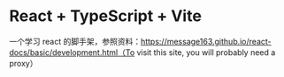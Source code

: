 # React + TypeScript + Vite

一个学习 react 的脚手架，参照资料：https://message163.github.io/react-docs/basic/development.html（To visit this site, you will probably need a proxy）